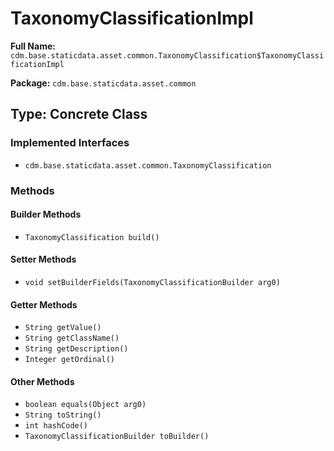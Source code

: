# TaxonomyClassificationImpl

**Full Name:** `cdm.base.staticdata.asset.common.TaxonomyClassification$TaxonomyClassificationImpl`

**Package:** `cdm.base.staticdata.asset.common`

## Type: Concrete Class

### Implemented Interfaces

- `cdm.base.staticdata.asset.common.TaxonomyClassification`

### Methods

#### Builder Methods

- `TaxonomyClassification build()`

#### Setter Methods

- `void setBuilderFields(TaxonomyClassificationBuilder arg0)`

#### Getter Methods

- `String getValue()`
- `String getClassName()`
- `String getDescription()`
- `Integer getOrdinal()`

#### Other Methods

- `boolean equals(Object arg0)`
- `String toString()`
- `int hashCode()`
- `TaxonomyClassificationBuilder toBuilder()`

